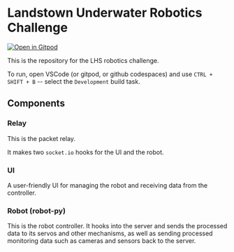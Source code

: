 # Landstown Underwater Robotics Challenge

[![Open in Gitpod](https://gitpod.io/button/open-in-gitpod.svg)](https://github.com/LeoDog896/Landstown-Robotics-Challenge)

This is the repository for the LHS robotics challenge.

To run, open VSCode (or gitpod, or github codespaces) and use `CTRL + SHIFT + B` -- select the `Development` build task.

## Components

### Relay

This is the packet relay.

It makes two `socket.io` hooks for the UI and the robot.

### UI

A user-friendly UI for managing the robot and receiving data from the controller.

### Robot (robot-py)

This is the robot controller. It hooks into the server and sends the processed data to its servos and other mechanisms, as well as sending processed monitoring data such as cameras and sensors back to the server.
